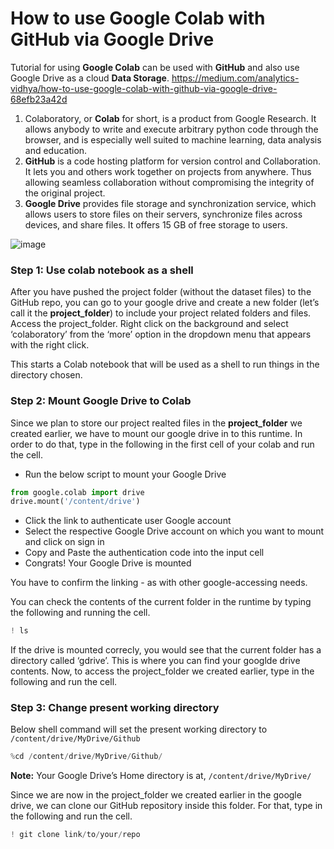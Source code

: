 # How to use Google Colab with GitHub via Google Drive

Tutorial for using **Google Colab** can be used with **GitHub** and also use Google Drive as a cloud **Data Storage**.
https://medium.com/analytics-vidhya/how-to-use-google-colab-with-github-via-google-drive-68efb23a42d

1. Colaboratory, or **Colab** for short, is a product from Google Research. It allows anybody to write and execute arbitrary python code through the browser, and is especially well suited to machine learning, data analysis and education.
2. **GitHub** is a code hosting platform for version control and Collaboration. It lets you and others work together on projects from anywhere. Thus allowing seamless collaboration without compromising the integrity of the original project.
3. **Google Drive** provides file storage and synchronization service, which allows users to store files on their servers, synchronize files across devices, and share files. It offers 15 GB of free storage to users.

![image](https://user-images.githubusercontent.com/71655945/199617740-382b3c25-3ae2-4236-9ad6-ba581abe9138.png)


### Step 1: Use colab notebook as a shell

After you have pushed the project folder (without the dataset files) to the GitHub repo, you can go to your google drive and create a new folder (let’s call it the **project_folder**) to include your project related folders and files.
Access the project_folder. Right click on the background and select ‘colaboratory’ from the ‘more’ option in the dropdown menu that appears with the right click.

This starts a Colab notebook that will be used as a shell to run things in the directory chosen.


### Step 2: Mount Google Drive to Colab
Since we plan to store our project realted files in the **project_folder** we created earlier, we have to mount our google drive in to this runtime. In order to do that, type in the following in the first cell of your colab and run the cell.

- Run the below script to mount your Google Drive
``` python
from google.colab import drive  
drive.mount('/content/drive')
```
- Click the link to authenticate user Google account
- Select the respective Google Drive account on which you want to mount and click on sign in
- Copy and Paste the authentication code into the input cell
- Congrats! Your Google Drive is mounted

You have to confirm the linking - as with other google-accessing needs.

You can check the contents of the current folder in the runtime by typing the following and running the cell.
```python
! ls
```

If the drive is mounted correcly, you would see that the current folder has a directory called ‘gdrive’. This is where you can find your googlde drive contents. Now, to access the project_folder we created earlier, type in the following and run the cell.


### Step 3: Change present working directory

Below shell command will set the present working directory to `/content/drive/MyDrive/Github`
```python
%cd /content/drive/MyDrive/Github/
```
**Note:** Your Google Drive’s Home directory is at, `/content/drive/MyDrive/`

Since we are now in the project_folder we created earlier in the google drive, we can clone our GitHub repository inside this folder. For that, type in the following and run the cell.

```python
! git clone link/to/your/repo
```

